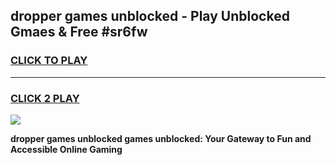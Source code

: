 
## dropper games unblocked - Play Unblocked Gmaes & Free #sr6fw
<h3>
<a href="https://premium.freeplayer.one?title=dropper_games_unblocked&ref=01M">CLICK TO PLAY</a></h3>
<hr>

<h3>
<a href="https://premium.freeplayer.one?title=dropper_games_unblocked&ref=01M">CLICK 2 PLAY</a>
  
</h3>

<a href="https://premium.freeplayer.one?title=dropper_games_unblocked&ref=01M"><img src="https://clearcache.store/games.png"></a>


**dropper games unblocked games unblocked: Your Gateway to Fun and Accessible Online Gaming**
